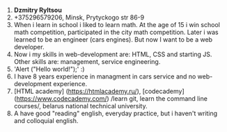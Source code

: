 1. **Dzmitry Ryltsou**
1. +375296579206, Minsk, Prytyckogo str 86-9
1. When i learn in school i liked to learn math. At the age of 15 i win school math competition, 
participated in the city math competition. Later i was learned to be an engineer (cars engines).  But now I want to be a web developer.
1. Now i my skills in web-development are: HTML, CSS and starting JS. Other skills are: management, service engineering.
1. 'Alert ("Hello world!");'  :)
1. I have 8 years experience in managment in cars service and no web-development experience.
1. [HTML academy] (https://htmlacademy.ru/), [codecademy] (https://www.codecademy.com/) /learn git, learn the command line courses/, belarus national technical university.
1. A have good "reading" english, everyday practice, but i haven't writing and colloquial english.
